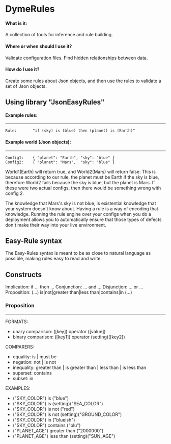 # DymeRules

#### What is it: 
A collection of tools for inference and rule building.

#### Where or when should I use it? 
Validate configuration files. Find hidden relationships between data.

#### How do I use it? 
Create some rules about Json objects, and then use the rules to validate a set of Json objects.

## Using library "JsonEasyRules"
	
#### Example rules:
---
	Rule: 		"if (sky) is (blue) then (planet) is (Earth)"

#### Example world (Json objects):
---
	Config1:	{ "planet": "Earth", "sky": "blue" }
	Config2:	{ "planet": "Mars",  "sky": "blue" }

World1(Earth) will return true, and World2(Mars) will return false.
This is because according to our rule, the planet must be Earth if the sky is blue,
therefore World2 fails because the sky is blue, but the planet is Mars.
If these were two actual configs, then there would be something wrong with config 2.

The knowledge that Mars's sky is not blue, is existential knowledge that your system doesn't know about.
Having a rule is a way of encoding that knowledge. 
Running the rule engine over your configs when you do a deployment allows you to automatically ensure that those types of defects don't make their way into your live environment.

## Easy-Rule syntax
The Easy-Rules syntax is meant to be as close to natural language as possible, making rules easy to read and write.

Constructs
-----------
Implication: if ... then ...
Conjunction: ... and ...
Disjunction: ... or ...
Proposition: (...) is|not|greater than|less than|contains|in (...)

### Proposition
---------------
FORMATS:
- unary comparison:  ([key]) operator ([value])
- binary comparison: ([key1]) operator (setting)([key2])

COMPARERS:
- equality: is | must be
- negation: not | is not
- inequality: greater than | is greater than | less than | is less than
- superset: contains
- subset: in

EXAMPLES:
- ("SKY_COLOR") is ("blue")
- ("SKY_COLOR") is (setting)("SEA_COLOR")
- ("SKY_COLOR") is not ("red")
- ("SKY_COLOR") is not (setting)("GROUND_COLOR")
- ("SKY_COLOR") in ("blueish")
- ("SKY_COLOR") contains ("blu")
- ("PLANET_AGE") greater than ("2000000")
- ("PLANET_AGE") less than (setting)("SUN_AGE")
